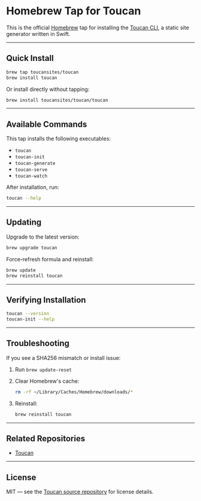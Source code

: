 # Homebrew Tap for Toucan

This is the official [Homebrew](https://brew.sh) tap for installing the [Toucan CLI](https://github.com/toucansites/toucan), a static site generator written in Swift.

---

## Quick Install

```bash
brew tap toucansites/toucan
brew install toucan
```

Or install directly without tapping:

```bash
brew install toucansites/toucan/toucan
```

---

## Available Commands

This tap installs the following executables:

- `toucan`
- `toucan-init`
- `toucan-generate`
- `toucan-serve`
- `toucan-watch`

After installation, run:

```bash
toucan --help
```

---

## Updating

Upgrade to the latest version:

```bash
brew upgrade toucan
```

Force-refresh formula and reinstall:

```bash
brew update
brew reinstall toucan
```

---

## Verifying Installation

```bash
toucan --version
toucan-init --help
```

---

## Troubleshooting

If you see a SHA256 mismatch or install issue:

1. Run `brew update-reset`
2. Clear Homebrew's cache:

   ```bash
   rm -rf ~/Library/Caches/Homebrew/downloads/*
   ```

3. Reinstall:

   ```bash
   brew reinstall toucan
   ```

---

## Related Repositories

- [Toucan](https://github.com/toucansites/toucan)

---

## License

MIT — see the [Toucan source repository](https://github.com/toucansites/toucan) for license details.
